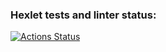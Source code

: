 ### Hexlet tests and linter status:
[![Actions Status](https://github.com/mkh1n/devops-for-programmers-project-74/actions/workflows/hexlet-check.yml/badge.svg)](https://github.com/mkh1n/devops-for-programmers-project-74/actions)